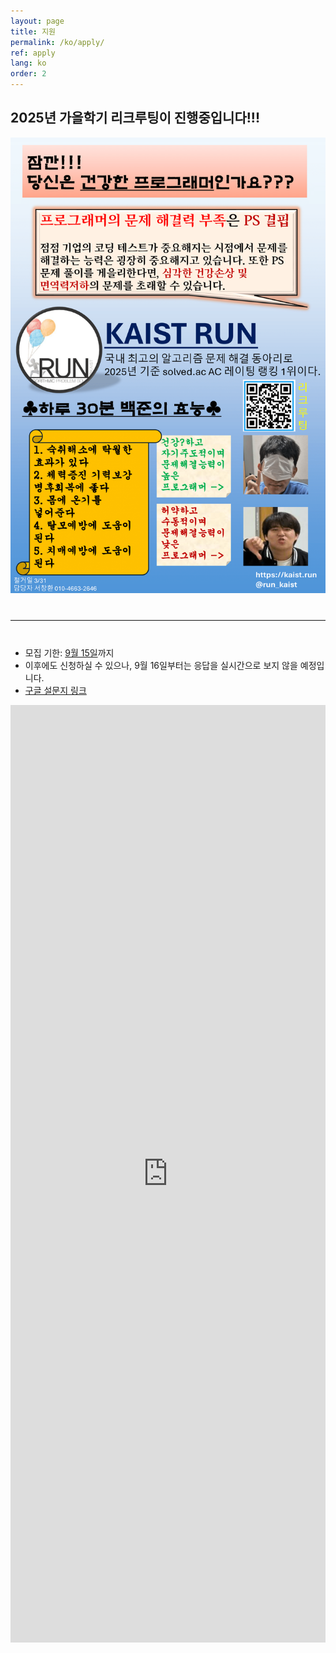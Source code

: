 ```yaml
---
layout: page
title: 지원
permalink: /ko/apply/
ref: apply
lang: ko
order: 2
---
```


## 2025년 가을학기 리크루팅이 진행중입니다!!!

<div style="text-align: center">
  <img src="/apply/2025-spring/런포스터 최종-1.png" alt="poster" style="width: 700px;"/>
</div>
<hr style="size: 20; margin-top: 40px; margin-bottom: 40px; border: solid; border-width: 0; border-bottom: 1px solid #e8e8e8;"/>

- 모집 기한: [9월 15일](https://www.timeanddate.com/worldclock/fixedtime.html?iso=20250915T235959&p1=3999)까지
- 이후에도 신청하실 수 있으나, 9월 16일부터는 응답을 실시간으로 보지 않을 예정입니다.
- [구글 설문지 링크](https://forms.gle/W2NtrhSWNhTTyipK7)
<iframe src="https://forms.gle/W2NtrhSWNhTTyipK7" frameborder="0" width="100%" height="1500px"></iframe>
